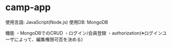 # camp-app

使用言語: JavaScript(Node.js)
使用DB: MongoDB

機能
・MongoDBでのCRUD
・ログイン/会員登録
・authorization(※ログインユーザによって、編集権限可否を決める)
